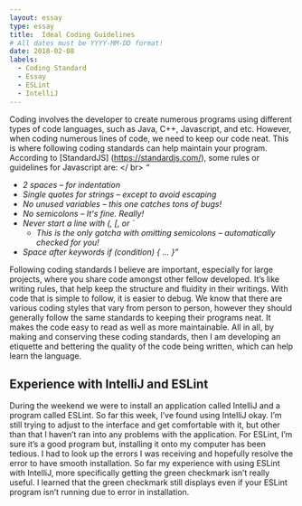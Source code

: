 ```yaml
---
layout: essay
type: essay
title:  Ideal Coding Guidelines
# All dates must be YYYY-MM-DD format!
date: 2018-02-08
labels:
  - Coding Standard
  - Essay
  - ESLint
  - IntelliJ
---
```


Coding involves the developer to create numerous programs using different types of code languages, such as Java, C++, Javascript, and etc. However, when coding numerous lines of code, we need to keep our code neat. This is where following coding standards can help maintain your program. According to [StandardJS] (https://standardjs.com/), some rules or guidelines for Javascript are: </ br>
<i> 
“ 
* 2 spaces – for indentation
* Single quotes for strings – except to avoid escaping
* No unused variables – this one catches tons of bugs!
* No semicolons – It's fine. Really!
* Never start a line with (, [, or `
	* This is the only gotcha with omitting semicolons – automatically checked for you!
* Space after keywords if (condition) { ... }”</i>

Following coding standards I believe are important, especially for large projects, where you share code amongst other fellow developed. It’s like writing rules, that help keep the structure and fluidity in their writings. With code that is simple to follow, it is easier to debug. We know that there are various coding styles that vary from person to person, however they should generally follow the same standards to keeping their programs neat. It makes the code easy to read as well as more maintainable. All in all, by making and conserving these coding standards, then I am developing an etiquette and bettering the quality of the code being written, which can help learn the language.

## Experience with IntelliJ and ESLint

During the weekend we were to install an application called IntelliJ and a program called ESLint. So far this week, I’ve found using IntelliJ okay. I’m still trying to adjust to the interface and get comfortable with it, but other than that I haven’t ran into any problems with the application. For ESLint, I’m sure it’s a good program but, installing it onto my computer has been tedious. I had to look up the errors I was receiving and hopefully resolve the error to have smooth installation. So far my experience with using ESLint with IntelliJ, more specifically getting the green checkmark isn’t really useful. I learned that the green checkmark still displays even if your ESLint program isn’t running due to error in installation. 

